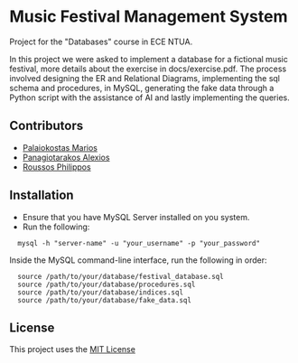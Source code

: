 # Music Festival Management System
Project for the "Databases" course in ECE NTUA.

In this project we were asked to implement a database for a fictional music festival, more details about the exercise in docs/exercise.pdf. The process involved designing the ER and Relational Diagrams, implementing the sql schema and procedures, in MySQL, generating the fake data through a Python script with the assistance of AI and lastly implementing the queries.

## Contributors
- [Palaiokostas Marios](https://github.com/Mariosplk)
- [Panagiotarakos Alexios](https://github.com/alexp9904)
- [Roussos Philippos](https://github.com/PhilipRoussos)

## Installation
- Ensure that you have MySQL Server installed on you system.
- Run the following:
```
  mysql -h "server-name" -u "your_username" -p "your_password"
```
Inside the MySQL command-line interface, run the following in order:
```
  source /path/to/your/database/festival_database.sql
  source /path/to/your/database/procedures.sql
  source /path/to/your/database/indices.sql
  source /path/to/your/database/fake_data.sql
```
## License
This project uses the [MIT License](https://github.com/PhilipRoussos/music-festival-database-ece-ntua/edit/main/LICENSE)
